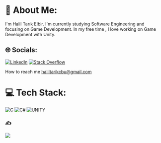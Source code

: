 # 💫 About Me:
I'm Halil Tarık Elbir.  I'm currently studying Software Engineering and focusing on Game Development. In my free time , I love working on Game Development with Unity.


## 🌐 Socials:
[![LinkedIn](https://img.shields.io/badge/LinkedIn-%230077B5.svg?logo=linkedin&logoColor=white)](https://linkedin.com/in/linkedin.com/in/halil-tarik-elbir) [![Stack Overflow](https://img.shields.io/badge/-Stackoverflow-FE7A16?logo=stack-overflow&logoColor=white)](https://stackoverflow.com/users/21309023) 

How to reach me haliltarikcbu@gmail.com 

# 💻 Tech Stack:
![C](https://img.shields.io/badge/c-%2300599C.svg?style=for-the-badge&logo=c&logoColor=white) ![C#](https://img.shields.io/badge/c%23-%23239120.svg?style=for-the-badge&logo=c-sharp&logoColor=white) ![UNITY](https://img.shields.io/badge/Unity-%2320232a.svg?style=for-the-badge&logo=unity&logoColor=white)


### ✍️ 
![](https://quotes-github-readme.vercel.app/api?type=horizontal&theme=radical)

<!-- Proudly created with GPRM ( https://gprm.itsvg.in ) -->
